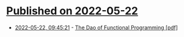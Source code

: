 # [Published on 2022-05-22](index.md)

* [2022-05-22, 09:45:21](https://news.ycombinator.com/item?id=31466441) - [The Dao of Functional Programming [pdf]](https://github.com/BartoszMilewski/Publications/blob/master/TheDaoOfFP/DaoFP.pdf)
